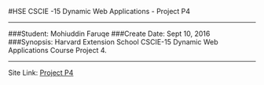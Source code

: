 #HSE CSCIE -15 Dynamic Web Applications - Project P4

---

###Student: Mohiuddin Faruqe
###Create Date: Sept 10, 2016
###Synopsis: Harvard Extension School CSCIE-15 Dynamic Web Applications Course Project 4.

---
Site Link: [Project P4](http://p4.guddi.ca)
